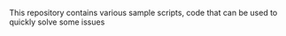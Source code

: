 This repository contains various sample scripts, code that can be used to quickly solve some issues
